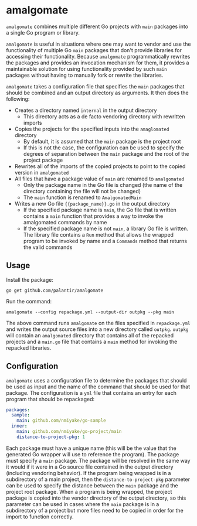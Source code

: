 amalgomate
==========
`amalgomate` combines multiple different Go projects with `main` packages into a single Go program or library.

`amalgomate` is useful in situations where one may want to vendor and use the functionality of multiple Go `main`
packages that don't provide libraries for accessing their functionality. Because `amalgomate` programmatically rewrites
the packages and provides an invocation mechanism for them, it provides a maintainable solution for using functionality
provided by such `main` packages without having to manually fork or rewrite the libraries.

`amalgomate` takes a configuration file that specifies the `main` packages that should be combined and an output
directory as arguments. It then does the following:

* Creates a directory named `internal` in the output directory
  * This directory acts as a de facto vendoring directory with rewritten imports
* Copies the projects for the specified inputs into the `amaglomated` directory
  * By default, it is assumed that the `main` package is the project root
  * If this is not the case, the configuration can be used to specify the degrees of separation between the `main`
    package and the root of the project package
* Rewrites all of the imports of the copied projects to point to the copied version in `amalgomated`
* All files that have a package value of `main` are renamed to `amalgomated`
  * Only the package name in the Go file is changed (the name of the directory containing the file will not be changed)
  * The `main` function is renamed to `AmalgomatedMain`
* Writes a new Go file `{{package_name}}.go` in the output directory
  * If the specified package name is `main`, the Go file that is written contains a `main` function that provides a way
    to invoke the amalgomated commands by name
  * If the specified package name is not `main`, a library Go file is written. The library file contains a `Run` method
    that allows the wrapped program to be invoked by name and a `Commands` method that returns the valid commands

Usage
-----
Install the package:

```
go get github.com/palantir/amalgomate
```

Run the command:

```
amalgomate --config repackage.yml --output-dir outpkg --pkg main
```

The above command runs `amalgomate` on the files specified in `repackage.yml` and writes the output source files into a
new directory called `outpkg`. `outpkg` will contain an `amalgomated` directory that contains all of the repacked
projects and a `main.go` file that contains a `main` method for invoking the repacked libraries.

Configuration
-------------
`amalgomate` uses a configuration file to determine the packages that should be used as input and the name of the
command that should be used for that package. The configuration is a `yml` file that contains an entry for each program
that should be repackaged:

```yml
packages:
  sample:
    main: github.com/nmiyake/go-sample
  inner:
    main: github.com/nmiyake/go-project/main
    distance-to-project-pkg: 1
```

Each package must have a unique name (this will be the value that the generated Go wrapper will use to reference the
program). The package must specify a `main` package. The package will be resolved in the same way it would if it were in
a Go source file contained in the output directory (including vendoring behavior). If the program being wrapped is in a
subdirectory of a main project, then the `distance-to-project-pkg` parameter can be used to specify the distance between
the `main` package and the project root package. When a program is being wrapped, the project package is copied into
the vendor directory of the output directory, so this parameter can be used in cases where the `main` package is in a
subdirectory of a project but more files need to be copied in order for the import to function correctly.
